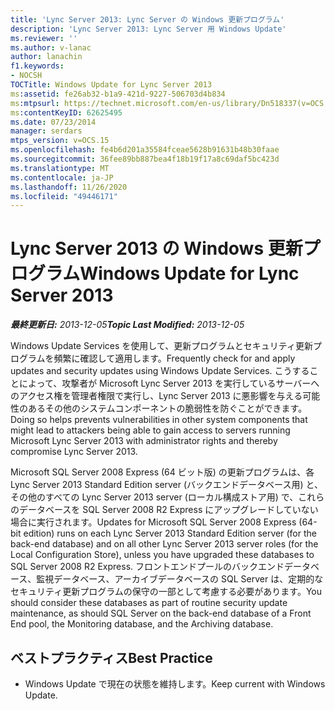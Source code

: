 ```yaml
---
title: 'Lync Server 2013: Lync Server の Windows 更新プログラム'
description: 'Lync Server 2013: Lync Server 用 Windows Update'
ms.reviewer: ''
ms.author: v-lanac
author: lanachin
f1.keywords:
- NOCSH
TOCTitle: Windows Update for Lync Server 2013
ms:assetid: fe26ab32-b1a9-421d-9227-506703d4b834
ms:mtpsurl: https://technet.microsoft.com/en-us/library/Dn518337(v=OCS.15)
ms:contentKeyID: 62625495
ms.date: 07/23/2014
manager: serdars
mtps_version: v=OCS.15
ms.openlocfilehash: fe4b6d201a35584fceae5628b91631b48b30faae
ms.sourcegitcommit: 36fee89bb887bea4f18b19f17a8c69daf5bc423d
ms.translationtype: MT
ms.contentlocale: ja-JP
ms.lasthandoff: 11/26/2020
ms.locfileid: "49446171"
---
```

# <a name="windows-update-for-lync-server-2013"></a><span data-ttu-id="6ea65-103">Lync Server 2013 の Windows 更新プログラム</span><span class="sxs-lookup"><span data-stu-id="6ea65-103">Windows Update for Lync Server 2013</span></span>

<div data-xmlns="http://www.w3.org/1999/xhtml">

<div class="topic" data-xmlns="http://www.w3.org/1999/xhtml" data-msxsl="urn:schemas-microsoft-com:xslt" data-cs="https://msdn.microsoft.com/">

<div data-asp="https://msdn2.microsoft.com/asp">



</div>

<div id="mainSection">

<div id="mainBody"><span data-ttu-id="6ea65-104">

<span> </span></span><span class="sxs-lookup"><span data-stu-id="6ea65-104">

<span> </span></span></span>

<span data-ttu-id="6ea65-105">_**最終更新日:** 2013-12-05_</span><span class="sxs-lookup"><span data-stu-id="6ea65-105">_**Topic Last Modified:** 2013-12-05_</span></span>

<span data-ttu-id="6ea65-106">Windows Update Services を使用して、更新プログラムとセキュリティ更新プログラムを頻繁に確認して適用します。</span><span class="sxs-lookup"><span data-stu-id="6ea65-106">Frequently check for and apply updates and security updates using Windows Update Services.</span></span> <span data-ttu-id="6ea65-107">こうすることによって、攻撃者が Microsoft Lync Server 2013 を実行しているサーバーへのアクセス権を管理者権限で実行し、Lync Server 2013 に悪影響を与える可能性のあるその他のシステムコンポーネントの脆弱性を防ぐことができます。</span><span class="sxs-lookup"><span data-stu-id="6ea65-107">Doing so helps prevents vulnerabilities in other system components that might lead to attackers being able to gain access to servers running Microsoft Lync Server 2013 with administrator rights and thereby compromise Lync Server 2013.</span></span>

<span data-ttu-id="6ea65-108">Microsoft SQL Server 2008 Express (64 ビット版) の更新プログラムは、各 Lync Server 2013 Standard Edition server (バックエンドデータベース用) と、その他のすべての Lync Server 2013 server (ローカル構成ストア用) で、これらのデータベースを SQL Server 2008 R2 Express にアップグレードしていない場合に実行されます。</span><span class="sxs-lookup"><span data-stu-id="6ea65-108">Updates for Microsoft SQL Server 2008 Express (64-bit edition) runs on each Lync Server 2013 Standard Edition server (for the back-end database) and on all other Lync Server 2013 server roles (for the Local Configuration Store), unless you have upgraded these databases to SQL Server 2008 R2 Express.</span></span> <span data-ttu-id="6ea65-109">フロントエンドプールのバックエンドデータベース、監視データベース、アーカイブデータベースの SQL Server は、定期的なセキュリティ更新プログラムの保守の一部として考慮する必要があります。</span><span class="sxs-lookup"><span data-stu-id="6ea65-109">You should consider these databases as part of routine security update maintenance, as should SQL Server on the back-end database of a Front End pool, the Monitoring database, and the Archiving database.</span></span>

<div>

## <a name="best-practice"></a><span data-ttu-id="6ea65-110">ベストプラクティス</span><span class="sxs-lookup"><span data-stu-id="6ea65-110">Best Practice</span></span>

  - <span data-ttu-id="6ea65-111">Windows Update で現在の状態を維持します。</span><span class="sxs-lookup"><span data-stu-id="6ea65-111">Keep current with Windows Update.</span></span>

<span data-ttu-id="6ea65-112"></div>

</div>

<span> </span>

</div>

</div>

</span><span class="sxs-lookup"><span data-stu-id="6ea65-112"></div>

</div>

<span> </span>

</div>

</div>

</span></span></div>

